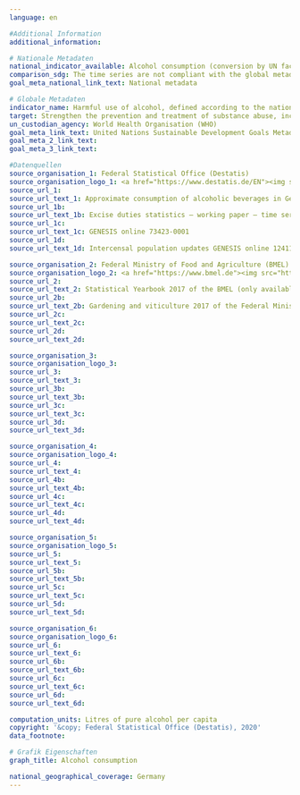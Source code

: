 ```yaml
---
language: en

#Additional Information
additional_information: 

# Nationale Metadaten
national_indicator_available: Alcohol consumption (conversion by UN factors) <br> Alcohol consumption (conversion by national factors)
comparison_sdg: The time series are not compliant with the global metadata.
goal_meta_national_link_text: National metadata

# Globale Metadaten
indicator_name: Harmful use of alcohol, defined according to the national context as alcohol per capita consumption (aged 15 years and older) within a calendar year in litres of pure alcohol
target: Strengthen the prevention and treatment of substance abuse, including narcotic drug abuse and harmful use of alcohol
un_custodian_agency: World Health Organisation (WHO)
goal_meta_link_text: United Nations Sustainable Development Goals Metadata
goal_meta_2_link_text: 
goal_meta_3_link_text: 

#Datenquellen
source_organisation_1: Federal Statistical Office (Destatis)
source_organisation_logo_1: <a href="https://www.destatis.de/EN"><img src="https://g205sdgs.github.io/sdg-indicators/public/OrgImgEndestatis.png" alt="Logo destatis " style="height: 60px; width: 148px" /></a>
source_url_1: 
source_url_text_1: Approximate consumption of alcoholic beverages in Germany (only available in German)
source_url_1b: 
source_url_text_1b: Excise duties statistics – working paper – time series (only available in German)
source_url_1c: 
source_url_text_1c: GENESIS online 73423-0001
source_url_1d: 
source_url_text_1d: Intercensal population updates GENESIS online 12411-0040

source_organisation_2: Federal Ministry of Food and Agriculture (BMEL)
source_organisation_logo_2: <a href="https://www.bmel.de"><img src="https://g205sdgs.github.io/sdg-indicators/public/OrgImgEnbmel.png" alt="Logo bmel " style="height: 60px; width: 148px" /></a>
source_url_2: 
source_url_text_2: Statistical Yearbook 2017 of the BMEL (only available in German)
source_url_2b: 
source_url_text_2b: Gardening and viticulture 2017 of the Federal Ministry of Food and Agriculture (only available in German)
source_url_2c: 
source_url_text_2c: 
source_url_2d: 
source_url_text_2d: 

source_organisation_3: 
source_organisation_logo_3: 
source_url_3: 
source_url_text_3: 
source_url_3b: 
source_url_text_3b: 
source_url_3c: 
source_url_text_3c: 
source_url_3d: 
source_url_text_3d: 

source_organisation_4: 
source_organisation_logo_4: 
source_url_4: 
source_url_text_4: 
source_url_4b: 
source_url_text_4b: 
source_url_4c: 
source_url_text_4c: 
source_url_4d: 
source_url_text_4d: 

source_organisation_5: 
source_organisation_logo_5: 
source_url_5: 
source_url_text_5: 
source_url_5b: 
source_url_text_5b: 
source_url_5c: 
source_url_text_5c: 
source_url_5d: 
source_url_text_5d: 

source_organisation_6: 
source_organisation_logo_6: 
source_url_6: 
source_url_text_6: 
source_url_6b: 
source_url_text_6b: 
source_url_6c: 
source_url_text_6c: 
source_url_6d: 
source_url_text_6d: 

computation_units: Litres of pure alcohol per capita
copyright: '&copy; Federal Statistical Office (Destatis), 2020'
data_footnote: 

# Grafik Eigenschaften
graph_title: Alcohol consumption

national_geographical_coverage: Germany
---
```


